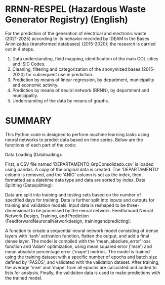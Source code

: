 # RRNN-RESPEL (Hazardous Waste Generator Registry) (English)
For the prediction of the generation of electrical and electronic waste (2021-2025) according to its behavior recorded by IDEAM in the Bases Animizadas (transformed databases) (2015-2020); the research is carried out in 4 steps.

1. Data understanding, field mapping, identification of the main COL cities and ISIC Codes.
2. Cleaning, filtering and categorization of the anonymized bases (2015-2020) for subsequent use in prediction.
3. Prediction by means of linear regression, by department, municipality and economic activity.
4. Prediction by means of neural network (RRNN), by department and municipality.
5. Understanding of the data by means of graphs.

# SUMMARY
This Python code is designed to perform machine learning tasks using neural networks to predict data based on time series. Below are the functions of each part of the code:

Data Loading (Dataloading):

First, a CSV file named 'DEPARTAMENTO_GrpConsolidado.csv' is loaded using pandas.
A copy of the original data is created.
The 'DEPARTAMENTO' column is removed, and the 'ANIO' column is set as the index, then formatted as a datetime data type and data are sorted by index.
Data Splitting (Datasplitting):

Data are split into training and testing sets based on the number of specified days for training.
Data is further split into inputs and outputs for training and validation models.
Input data is reshaped to be three-dimensional to be processed by the neural network.
Feedforward Neural Network Design, Training, and Prediction (FeedforwardNeuronalNetworkdesign, trainingandpredicting):

A function to create a sequential neural network model consisting of dense layers with 'tanh' activation function, flatten the output, and add a final dense layer.
The model is compiled with the 'mean_absolute_error' loss function and 'Adam' optimization, using mean squared error ('mse') and mean absolute percentage error ('mape') metrics.
The model is trained using the training dataset with a specific number of epochs and batch size defined by 'PASOS', and validated with the validation dataset.
After training, the average 'mse' and 'mape' from all epochs are calculated and added to lists for analysis.
Finally, the validation data is used to make predictions with the trained model.
